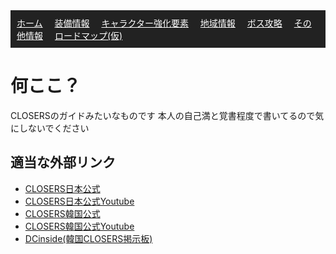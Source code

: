 <nav style="background: #222; padding: 10px;">
  <a href="./index.md" style="color: white; margin-right: 15px;">ホーム</a>
  <a href="./equip.md" style="color: white; margin-right: 15px">装備情報</a>
  <a href="./characters.md" style="color: white; margin-right: 15px;">キャラクター強化要素</a>
  <a href="./map.md" style="color: white; margin-right: 15px;">地域情報</a>
  <a href="./Bosss.md" style="color: white; margin-right: 15px">ボス攻略</a>
  <a href="./other.md" style="color: white; margin-right: 15px">その他情報</a>
  <a href="./KR.md" style="color: white; margin-right: 15px">ロードマップ(仮)</a>
</nav>

# 何ここ？

CLOSERSのガイドみたいなものです
本人の自己満と覚書程度で書いてるので気にしないでください

## 適当な外部リンク

- [CLOSERS日本公式](https://closers.naddicjapan.com/)
- [CLOSERS日本公式Youtube](https://www.youtube.com/@closers_jp)
- [CLOSERS韓国公式](https://www.naddic.co.kr/ko/cls/index)
- [CLOSERS韓国公式Youtube](https://www.youtube.com/@Closers_kr)
- [DCinside(韓国CLOSERS掲示板)](https://gall.dcinside.com/mgallery/board/lists/?id=closers_union)
